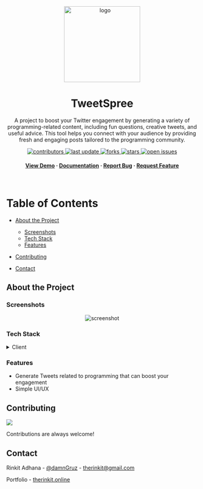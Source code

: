 
<div align="center">


  <img src="https://github.com/user-attachments/assets/92cf691d-a685-44e1-960d-eafa88adfbf6" alt="logo" width="200" height="auto" />
  <h1>TweetSpree</h1>
  
  <p>
A project to boost your Twitter engagement by generating a variety of programming-related content, including fun questions, creative tweets, and useful advice. This tool helps you connect with your audience by providing fresh and engaging posts tailored to the programming community.  </p>
  
  
<!-- Badges -->
<p>
  <a href="https://github.com/rinkitadhana/TweetSpree">
    <img src="https://img.shields.io/github/contributors/rinkitadhana/TweetSpree" alt="contributors" />
  </a>
  <a href="https://github.com/rinkitadhana/TweetSpree">
    <img src="https://img.shields.io/github/last-commit/rinkitadhana/TweetSpree" alt="last update" />
  </a>
  <a href="https://github.com/rinkitadhana/TweetSpree">
    <img src="https://img.shields.io/github/forks/rinkitadhana/TweetSpree" alt="forks" />
  </a>
  <a href="https://github.com/rinkitadhana/TweetSpree">
    <img src="https://img.shields.io/github/stars/rinkitadhana/TweetSpree" alt="stars" />
  </a>
  <a href="https://github.com/rinkitadhana/TweetSpree">
    <img src="https://img.shields.io/github/issues/rinkitadhana/TweetSpree" alt="open issues" />
  </a>
 
</p>
   
<h4>
    <a href="https://therinkit-tweetspree.vercel.app">View Demo</a>
  <span> · </span>
    <a href="https://github.com/rinkitadhana/TweetSpree">Documentation</a>
  <span> · </span>
    <a href="https://github.com/rinkitadhana/TweetSpree/issues/">Report Bug</a>
  <span> · </span>
    <a href="https://github.com/rinkitadhana/TweetSpree/issues/">Request Feature</a>
  </h4>
</div>

<br />

<!-- Table of Contents -->
#  Table of Contents

- [About the Project](#about-the-project)
  * [Screenshots](#screenshots)
  * [Tech Stack](#tech-stack)
  * [Features](#features)

- [Contributing](#contributing)
- [Contact](#contact)

  

<!-- About the Project -->
##  About the Project


<!-- Screenshots -->
###  Screenshots

<div align="center"> 
  <img src="https://github.com/user-attachments/assets/a05c22f5-fa02-41fc-b124-74a571c79adb" alt="screenshot" />
</div>


<!-- TechStack -->
###  Tech Stack

<details>
  <summary>Client</summary>
  <ul>
        <li><a href="">ReactJS</a></li>
        <li><a href="">Javascript</a></li>
        <li><a href="">TailwindCSS</a></li>

  </ul>
</details>


<!-- Features -->
### Features

- Generate Tweets related to programming that can boost your engagement
- Simple UI/UX


<!-- Contributing -->
## Contributing

<a href="https://github.com/rinkitadhana/The-Daily-Crimes/contributors">
  <img src="https://contrib.rocks/image?repo=rinkitadhana/The-Daily-Crimes" />
</a>


Contributions are always welcome!



<!-- Contact -->
##  Contact

Rinkit Adhana - [@damnGruz](https://twitter.com/damnGruz) - therinkit@gmail.com

Portfolio - [therinkit.online](https://therinkit.online)

